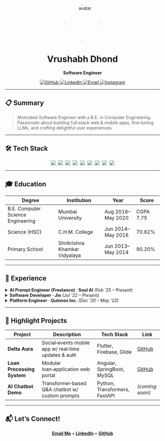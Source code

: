 <!-- HEADER & SOCIAL BADGES -->
<p align="center">
  <img src="https://github.com/vrushabhd.png" alt="avatar" width="120" style="border-radius:50%;" />
  <h1 align="center">Vrushabh Dhond</h1>
  <p align="center"><strong>Software Engineer</strong></p>
  <p align="center">
    <a href="https://github.com/vrushabhd">
      <img src="https://img.shields.io/badge/GitHub-@vrushabhd-181717?logo=github&logoColor=white" alt="GitHub" />
    </a>
    <a href="https://www.linkedin.com/in/vrushabhdhond">
      <img src="https://img.shields.io/badge/LinkedIn-@vrushabhdhond-0A66C2?logo=linkedin&logoColor=white" alt="LinkedIn" />
    </a>
    <a href="mailto:vrushabhdhond1907@gmail.com">
      <img src="https://img.shields.io/badge/Email-vrushabhdhond1907%40gmail.com-D14836?logo=gmail&logoColor=white" alt="Email" />
    </a>
    <a href="https://www.instagram.com/vrushabh_dhond19">
      <img src="https://img.shields.io/badge/Instagram-@vrushabh__dhond19-E4405F?logo=instagram&logoColor=white" alt="Instagram" />
    </a>
  </p>
</p>

---

## 📋 Summary
> Motivated Software Engineer with a B.E. in Computer Engineering.  
> Passionate about building full‑stack web & mobile apps, fine‑tuning LLMs, and crafting delightful user experiences.

---

## 🛠️ Tech Stack

<p align="center">
  <img src="https://img.shields.io/badge/Java-007396?logo=java&logoColor=white" />&nbsp;
  <img src="https://img.shields.io/badge/Python-3776AB?logo=python&logoColor=white" />&nbsp;
  <img src="https://img.shields.io/badge/JavaScript-F7DF1E?logo=javascript&logoColor=black" />&nbsp;
  <img src="https://img.shields.io/badge/TypeScript-3178C6?logo=typescript&logoColor=white" />&nbsp;
  <img src="https://img.shields.io/badge/Flutter-02569B?logo=flutter&logoColor=white" />&nbsp;
  <img src="https://img.shields.io/badge/React-61DAFB?logo=react&logoColor=black" />&nbsp;
  <img src="https://img.shields.io/badge/Node.js-339933?logo=node.js&logoColor=white" />&nbsp;
  <img src="https://img.shields.io/badge/SQL-4479A1?logo=mysql&logoColor=white" />&nbsp;
  <img src="https://img.shields.io/badge/Docker-2496ED?logo=docker&logoColor=white" />
</p>

---

## 🎓 Education

| Degree                                | Institution                       | Year           | Score      |
|---------------------------------------|-----------------------------------|----------------|------------|
| B.E. Computer Science Engineering     | Mumbai University                 | Aug 2016–May 2020 | CGPA 7.75 |
| Science (HSC)                         | C.H.M. College                    | Jun 2014–May 2016 | 70.62%    |
| Primary School                        | Shrikrishna Khamkar Vidyalaya     | Jun 2013–May 2014 | 90.20%    |

---

## 💼 Experience

<details>
<summary><strong>AI Prompt Engineer (Freelance) · Soul AI</strong> <em>(Feb ’25 – Present)</em></summary>

- Fine‑tuned multiple LLMs; compared outputs to optimize human‑preferred responses.  
- Employed RLHF to boost coherence & relevance in chat assistants.  
- Contributed to flagship initiatives: Project Shield & Project Ceres.
</details>

<details>
<summary><strong>Software Developer · Jio</strong> <em>(Jul ’22 – Present)</em></summary>

- Architected & maintained the PeopleFirst Flutter app (250K+ users) with GetX & Provider.  
- Built QR‑based OTP login & inventory‑scanner modules; integrated crash reporting.
</details>

<details>
<summary><strong>Platform Engineer · Quinnox Inc.</strong> <em>(Dec ’20 – May ’22)</em></summary>

- Developed web apps with SpringBoot & Node.js; managed MySQL databases.  
- Deployed iOS/Android releases; fixed critical warehouse‑management bugs in real time.
</details>

---

## 🚀 Highlight Projects

| Project                          | Description                                              | Tech Stack                              | Link                                         |
|----------------------------------|----------------------------------------------------------|-----------------------------------------|----------------------------------------------|
| **Delta Aura**                   | Social‑events mobile app w/ real‑time updates & auth      | Flutter, Firebase, Glide                | [GitHub](https://github.com/vrushabhd/DeltaAura) |
| **Loan Processing System**       | Modular loan‑application web portal                       | Angular, SpringBoot, MySQL              | [GitHub](https://github.com/vrushabhd/Loan-Processing-System) |
| **AI Chatbot Demo**              | Transformer‑based Q&A chatbot w/ custom prompts           | Python, Transformers, FastAPI           | *(coming soon)*                              |

---

## 📬 Let’s Connect!

<p align="center">
  <a href="mailto:vrushabhdhond1907@gmail.com"><strong>Email Me</strong></a> •
  <a href="https://linkedin.com/in/vrushabhdhond"><strong>LinkedIn</strong></a> •
  <a href="https://github.com/vrushabhd"><strong>GitHub</strong></a>
</p>
